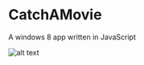 CatchAMovie
===========

A windows 8 app written in JavaScript

![alt text](https://github.com/rgbm21/CatchAMovie/blob/master/Screenshots/Scrn1.PNG "Screenshot")
